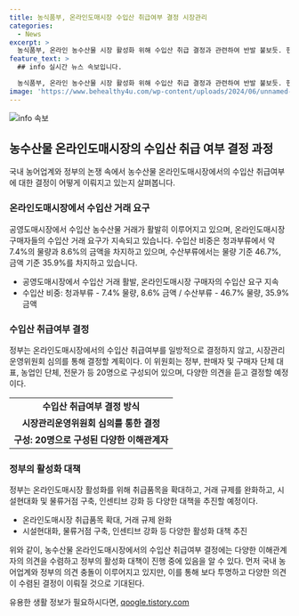 ```yaml
---
title: 농식품부, 온라인도매시장 수입산 취급여부 결정 시장관리
categories:
  - News
excerpt: >
  농식품부, 온라인 농수산물 시장 활성화 위해 수입산 취급 결정과 관련하여 반발 불보듯. 현재 공영도매시장에서 이미 수입산 취급, 온라인도매시장의 다양한 상품구색을 위해 거래주체들의 지속적인 요구 존재. 수입산 취급여부는 시장관리운영위원회 심의를 통해 결정되며, 정부는 온라인도매시장을 더욱 활성화하여 농수산물 유통구조를 개선하겠다는 방침.
feature_text: >
  ## info 실시간 뉴스 속보입니다.

  농식품부, 온라인 농수산물 시장 활성화 위해 수입산 취급 결정과 관련하여 반발 불보듯. 현재 공영도매시장에서 이미 수입산 취급, 온라인도매시장의 다양한 상품구색을 위해 거래주체들의 지속적인 요구 존재. 수입산 취급여부는 시장관리운영위원회 심의를 통해 결정되며, 정부는 온라인도매시장을 더욱 활성화하여 농수산물 유통구조를 개선하겠다는 방침.
image: 'https://www.behealthy4u.com/wp-content/uploads/2024/06/unnamed-file.png'
---
```


<p><img src="https://www.behealthy4u.com/wp-content/uploads/2024/06/unnamed-file.png" alt="info 속보" /></p>

<h2 data-ke-size="size26">농수산물 온라인도매시장의 수입산 취급 여부 결정 과정</h2>

<p data-ke-size="size16">국내 농어업계와 정부의 논쟁 속에서 농수산물 온라인도매시장에서의 수입산 취급여부에 대한 결정이 어떻게 이뤄지고 있는지 살펴봅니다.</p>

<h3>온라인도매시장에서 수입산 거래 요구</h3>

<p data-ke-size="size16">공영도매시장에서 수입산 농수산물 거래가 활발히 이루어지고 있으며, 온라인도매시장 구매자들의 수입산 거래 요구가 지속되고 있습니다. 수입산 비중은 청과부류에서 약 7.4%의 물량과 8.6%의 금액을 차지하고 있으며, 수산부류에서는 물량 기준 46.7%, 금액 기준 35.9%를 차지하고 있습니다.</p>

<ul>
    <li>공영도매시장에서 수입산 거래 활발, 온라인도매시장 구매자의 수입산 요구 지속</li>
    <li>수입산 비중: 청과부류 - 7.4% 물량, 8.6% 금액 / 수산부류 - 46.7% 물량, 35.9% 금액</li>
</ul>

<h3>수입산 취급여부 결정</h3>

<p data-ke-size="size16">정부는 온라인도매시장에서의 수입산 취급여부를 일방적으로 결정하지 않고, 시장관리운영위원회 심의를 통해 결정할 계획이다. 이 위원회는 정부, 판매자 및 구매자 단체 대표, 농업인 단체, 전문가 등 20명으로 구성되어 있으며, 다양한 의견을 듣고 결정할 예정이다.</p>

<table>
    <tr>
        <td style="text-align: center; height: 17px;"><b>수입산 취급여부 결정 방식</b></td>
    </tr>
    <tr>
        <td style="text-align: center; height: 17px;"><b>시장관리운영위원회 심의를 통한 결정</b></td>
    </tr>
    <tr>
        <td style="text-align: center; height: 17px;"><b>구성: 20명으로 구성된 다양한 이해관계자</b></td>
    </tr>
</table>

<h3>정부의 활성화 대책</h3>

<p data-ke-size="size16">정부는 온라인도매시장 활성화를 위해 취급품목을 확대하고, 거래 규제를 완화하고, 시설현대화 및 물류거점 구축, 인센티브 강화 등 다양한 대책을 추진할 예정이다.</p>

<ul>
    <li>온라인도매시장 취급품목 확대, 거래 규제 완화</li>
    <li>시설현대화, 물류거점 구축, 인센티브 강화 등 다양한 활성화 대책 추진</li>
</ul>

<p>위와 같이, 농수산물 온라인도매시장에서의 수입산 취급여부 결정에는 다양한 이해관계자의 의견을 수렴하고 정부의 활성화 대책이 진행 중에 있음을 알 수 있다. 먼저 국내 농어업계와 정부의 의견 충돌이 이루어지고 있지만, 이를 통해 보다 투명하고 다양한 의견이 수렴된 결정이 이뤄질 것으로 기대된다.</p>
유용한 생활 정보가 필요하시다면, <a href="https://qoogle.tistory.com" rel="dofollow">qoogle.tistory.com</a>


